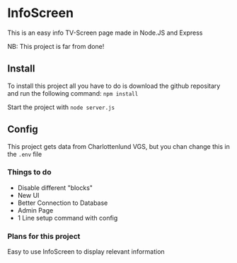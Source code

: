 # InfoScreen
This is an easy info TV-Screen page made in Node.JS and Express

NB: This project is far from done!

## Install
To install this project all you have to do is download the github repositary and run the following command: ```npm install```

Start the project with ```node server.js```

## Config
This project gets data from Charlottenlund VGS, but you chan change this in the ```.env``` file

### Things to do
- Disable different "blocks"
- New UI
- Better Connection to Database
- Admin Page
- 1 Line setup command with config


### Plans for this project
Easy to use InfoScreen to display relevant information
